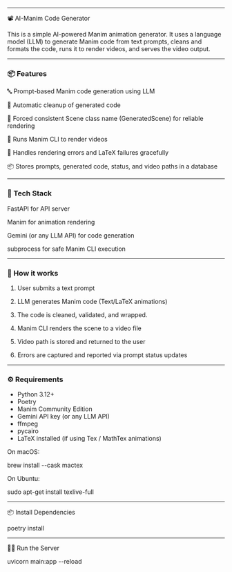 
---

📽️ AI-Manim Code Generator

This is a simple AI-powered Manim animation generator.
It uses a language model (LLM) to generate Manim code from text prompts, cleans and formats the code, runs it to render videos, and serves the video output.


---

### 📦 Features

🔤 Prompt-based Manim code generation using LLM

🧹 Automatic cleanup of generated code

📝 Forced consistent Scene class name (GeneratedScene) for reliable rendering

🎥 Runs Manim CLI to render videos

🧯 Handles rendering errors and LaTeX failures gracefully

📦 Stores prompts, generated code, status, and video paths in a database



---

### 📐 Tech Stack

FastAPI for API server

Manim for animation rendering

Gemini (or any LLM API) for code generation

subprocess for safe Manim CLI execution

---

### 🚀 How it works

1. User submits a text prompt


2. LLM generates Manim code (Text/LaTeX animations)


3. The code is cleaned, validated, and wrapped.


4. Manim CLI renders the scene to a video file


5. Video path is stored and returned to the user


6. Errors are captured and reported via prompt status updates




---

### ⚙️ Requirements
- Python 3.12+
- Poetry
- Manim Community Edition
- Gemini API key (or any LLM API)
- ffmpeg
- pycairo
- LaTeX installed (if using Tex / MathTex animations)


On macOS:

brew install --cask mactex

On Ubuntu:

sudo apt-get install texlive-full


---

📦 Install Dependencies

poetry install


---

🏃‍♂️ Run the Server

uvicorn main:app --reload





















<!-- # ai-manim
LLM based tech concept animator
Miscellaneous
Pre:
ffmpeg
Installation
- for pycairo need to install  `brew install cairo pkg-config`
- also install mactex for latex

need to add poetry
[tool.poetry.dependencies]
python = "^3.7"

For langchain 
poetry add --allow-prereleases langchain-text-splitters



User sends prompt - > store it as a background task
User sign in 


Once user is done with chat, Clean up and summarize the text and store in db

store per user's project wise conversation in chat_history table, limit the history


Annoynomous user -> makes request -> -->